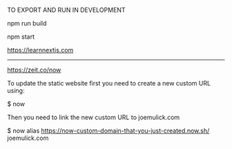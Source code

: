 TO EXPORT AND RUN IN DEVELOPMENT 

npm run build  

npm start

https://learnnextjs.com

______________________________


https://zeit.co/now

To update the static website first you need to create a new custom URL using:

$ now

Then you need to link the new custom URL to joemulick.com

$ now alias https://now-custom-domain-that-you-just-created.now.sh/ joemulick.com


